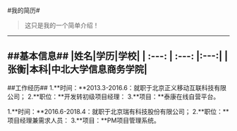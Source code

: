 

#我的简历#
>这只是我的一个简单介绍！
---
##基本信息##
|姓名|学历|学校|
| :---: | :---: |:---:|
|张衡|本科|中北大学信息商务学院|
---
##工作经历##
1.**时间：**2013.3-2016.6：就职于北京正义移动互联科技有限公司；
2.**职位：**开发转初级项目经理：
3.**项目：**泰康在线自营平台。

1.**时间：**2016.6-2018.4：就职于北京瑞有科技股份有限公司；
2.**职位：**项目经理兼需求人员：
3.**项目：**PM项目管理系统。


